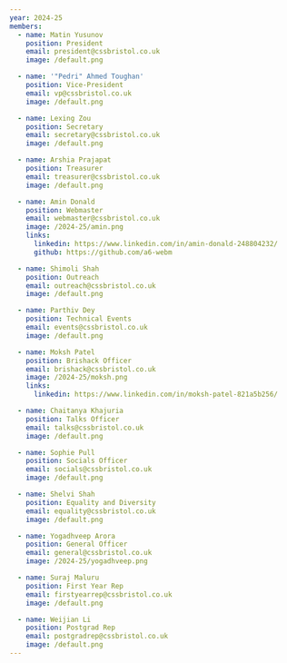 ```yaml
---
year: 2024-25
members:
  - name: Matin Yusunov
    position: President
    email: president@cssbristol.co.uk
    image: /default.png

  - name: '"Pedri" Ahmed Toughan'
    position: Vice-President
    email: vp@cssbristol.co.uk
    image: /default.png

  - name: Lexing Zou
    position: Secretary
    email: secretary@cssbristol.co.uk
    image: /default.png

  - name: Arshia Prajapat
    position: Treasurer
    email: treasurer@cssbristol.co.uk
    image: /default.png

  - name: Amin Donald
    position: Webmaster
    email: webmaster@cssbristol.co.uk
    image: /2024-25/amin.png
    links:
      linkedin: https://www.linkedin.com/in/amin-donald-248804232/
      github: https://github.com/a6-webm

  - name: Shimoli Shah
    position: Outreach
    email: outreach@cssbristol.co.uk
    image: /default.png

  - name: Parthiv Dey
    position: Technical Events
    email: events@cssbristol.co.uk
    image: /default.png

  - name: Moksh Patel
    position: Brishack Officer
    email: brishack@cssbristol.co.uk
    image: /2024-25/moksh.png
    links:
      linkedin: https://www.linkedin.com/in/moksh-patel-821a5b256/

  - name: Chaitanya Khajuria
    position: Talks Officer
    email: talks@cssbristol.co.uk
    image: /default.png

  - name: Sophie Pull
    position: Socials Officer
    email: socials@cssbristol.co.uk
    image: /default.png

  - name: Shelvi Shah
    position: Equality and Diversity
    email: equality@cssbristol.co.uk
    image: /default.png

  - name: Yogadhveep Arora
    position: General Officer
    email: general@cssbristol.co.uk
    image: /2024-25/yogadhveep.png

  - name: Suraj Maluru
    position: First Year Rep
    email: firstyearrep@cssbristol.co.uk
    image: /default.png

  - name: Weijian Li
    position: Postgrad Rep
    email: postgradrep@cssbristol.co.uk
    image: /default.png
---
```

